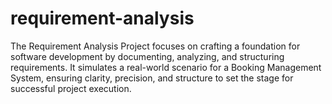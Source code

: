 # requirement-analysis
The Requirement Analysis Project focuses on crafting a foundation for software development by documenting, analyzing, and structuring requirements. It simulates a real-world scenario for a Booking Management System, ensuring clarity, precision, and structure to set the stage for successful project execution.  
